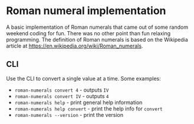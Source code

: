 # Roman numeral implementation

A basic implementation of Roman numerals that came out of some random weekend coding for fun. There was no other point
than fun relaxing programming. The definition of Roman numerals is based on the Wikipedia article at
https://en.wikipedia.org/wiki/Roman_numerals.

## CLI

Use the CLI to convert a single value at a time. Some examples:
- `roman-numerals convert 4` - outputs `IV`
- `roman-numerals convert IV` - outputs `4`
- `roman-numerals help` - print general help information
- `roman-numerals help convert` - print the help info for `convert`
- `roman-numerals --version` - print the version
